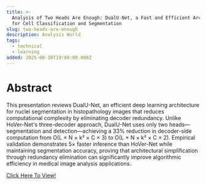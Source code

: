 ```yaml
---
title: >-
  Analysis of Two Heads Are Enough: DualU-Net, a Fast and Efficient Architecture
  for Cell Classification and Segmentation
slug: two-heads-are-enough
description: Analysis World
tags:
  - technical
  - learning
added: 2025-08-10T19:00:00.000Z
---
```


# Abstract
This presentation reviews DualU-Net, an efficient deep learning architecture for nuclei segmentation in histopathology images that reduces computational complexity by eliminating decoder redundancy. Unlike HoVer-Net's three-decoder approach, DualU-Net uses only two heads—segmentation and detection—achieving a 33% reduction in decoder-side computation from O(L × N × k² × C × 3) to O(L × N × k² × C × 2). Empirical validation demonstrates 5× faster inference than HoVer-Net while maintaining segmentation accuracy, proving that architectural simplification through redundancy elimination can significantly improve algorithmic efficiency in medical image analysis applications.

[Click Here To View!](https://assets.tina.io/1fb09d03-9237-4c49-aaa9-d024a83c7ac7/Design_and_Analysis_of_Algorithm-DualUNet.pptx.pdf)
